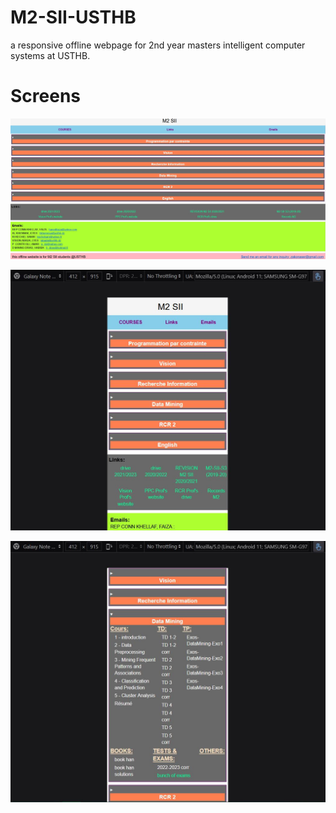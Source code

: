 # M2-SII-USTHB
a responsive offline webpage for 2nd year masters intelligent computer systems at USTHB.

# Screens
![desktop ui](overview-1.JPG)

![mobile view 1](overview-2.JPG)

![mobile view 2](overview-3.JPG)
